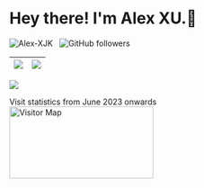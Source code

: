 <!--
Here are some ideas to get you started:

- 🔭 I’m currently working on ...
- 🌱 I’m currently learning ...
- 👯 I’m looking to collaborate on ...
- 🤔 I’m looking for help with ...
- 💬 Ask me about ...
- 📫 How to reach me: ...
- 😄 Pronouns: ...
- ⚡ Fun fact: ...
-->

<h1> Hey there! I'm Alex XU.👋</h1>


<img src="https://komarev.com/ghpvc/?username=Alex-XJK&label=Profile%20views&color=fff700&style=plastic" alt="Alex-XJK"> &nbsp; <img alt="GitHub followers" src="https://img.shields.io/github/followers/Alex-XJK?style=plastic">

| <img align="center" src="https://github-readme-stats.vercel.app/api?username=Alex-XJK&count_private=true&show_icons=true&include_all_commits=true&theme=cobalt&hide_border=true"> | <img align="center" src="https://github-readme-stats.vercel.app/api/top-langs/?username=Alex-XJK&theme=cobalt&langs_count=10&layout=compact&hide_border=true&size_weight=0.5&count_weight=0.5"> |
| ------------- | ------------- |

<img src = "https://github-profile-trophy.vercel.app/?username=Alex-XJK&theme=cobalt&rank=SSS,SS,S,AAA,AA,A">  

Visit statistics from June 2023 onwards  
<a href="https://www.revolvermaps.com/livestats/57w8h7d928p/"><img src="https://rf.revolvermaps.com/h/m/a/7/ffc000/128/40/5o0dpi5ybfv.png" width="256" height="128" alt="Visitor Map" style="border:0;"></a>

